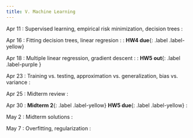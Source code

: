 ```yaml
---
title: V. Machine Learning
---
```


Apr 11
: Supervised learning, empirical risk minimization, decision trees
  : 

Apr 16
: Fitting decision trees, linear regresion
  : 
: **HW4 due**{: .label .label-yellow} 

Apr 18
: Multiple linear regression, gradient descent
  : 
: **HW5 out**{: .label .label-purple }

Apr 23
: Training vs. testing, approximation vs. generalization, bias vs. variance
  : 

Apr 25
: Midterm review
  : 

Apr 30
: **Midterm 2**{: .label .label-yellow} **HW5 due**{: .label .label-yellow}
  : 

May 2
: Midterm solutions
  : 

May 7
: Overfitting, regularization
  : 


<!-- Overfitting, regularization, validation, logistic regression, nonlinear feature transforms, Unsupervised learning, k-means, Gaussian mixture models -->